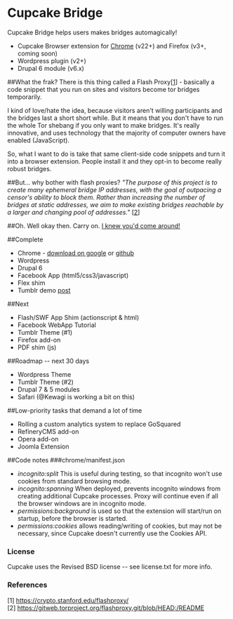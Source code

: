 Cupcake Bridge
===========

Cupcake Bridge helps users makes bridges automagically!
* Cupcake Browser extension for [Chrome](https://chrome.google.com/webstore/detail/cupcake/dajjbehmbnbppjkcnpdkaniapgdppdnc) (v22+) and Firefox (v3+, coming soon)
* Wordpress plugin (v2+)
* Drupal 6 module (v6.x)

##What the frak?
There is this thing called a Flash Proxy[[1](https://crypto.stanford.edu/flashproxy/)] - basically a code snippet that you run on sites and visitors become tor bridges temporarily.

I kind of love/hate the idea, because visitors aren't willing participants and the bridges last a short short while. But it means that you don't have to run the whole Tor shebang if you only want to make bridges. It's really innovative, and uses technology that the majority of computer owners have enabled (JavaScript).

So, what I want to do is take that same client-side code snippets and turn it into a browser extension. People install it and they opt-in to become really robust bridges. 

##But... why bother with flash proxies?
*"The purpose of this project is to create many ephemeral bridge IP
addresses, with the goal of outpacing a censor's ability to block them.
Rather than increasing the number of bridges at static addresses, we aim
to make existing bridges reachable by a larger and changing pool of
addresses."* [[2](https://gitweb.torproject.org/flashproxy.git/blob/HEAD:/README)]

##Oh. Well okay then. Carry on.
[I knew you'd come around!](https://www.youtube.com/watch?v=HrlSkcHQnwI)

##Complete
* Chrome - [download on google](https://chrome.google.com/webstore/detail/cupcake/dajjbehmbnbppjkcnpdkaniapgdppdnc) or [github](https://github.com/glamrock/cupcake/blob/master/downloads/chrome.crx)
* Wordpress
* Drupal 6
* Facebook App (html5/css3/javascript)
* Flex shim
* Tumblr demo [post](http://blog.cryptic.be/post/47018950850/le-demo)

##Next
* Flash/SWF App Shim (actionscript & html)
* Facebook WebApp Tutorial
* Tumblr Theme (#1)
* Firefox add-on
* PDF shim (js)

##Roadmap -- next 30 days
* Wordpress Theme
* Tumblr Theme (#2)
* Drupal 7 & 5 modules
* Safari (@Kewagi is working a bit on this)

##Low-priority tasks that demand a lot of time
* Rolling a custom analytics system to replace GoSquared
* RefineryCMS add-on
* Opera add-on
* Joomla Extension

##Code notes
###chrome/manifest.json
- *incognito:split* This is useful during testing, so that incognito won't use cookies from standard browsing mode.  
- *incognito:spanning* When deployed, prevents incognito windows from creating additional Cupcake processes. Proxy will continue even if all the browser windows are in incognito mode.  
- *permissions:background* is used so that the extension will start/run on startup, before the browser is started.  
- *permissions:cookies* allows reading/writing of cookies, but may not be necessary, since Cupcake doesn't currently use the Cookies API.  

### License
Cupcake uses the Revised BSD license -- see license.txt for more info.

### References
[1] https://crypto.stanford.edu/flashproxy/  
[2] https://gitweb.torproject.org/flashproxy.git/blob/HEAD:/README
